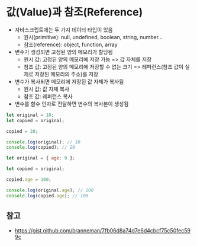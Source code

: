 # 값(Value)과 참조(Reference)

- 자바스크립트에는 두 가지 데이터 타입이 있음
  - 원시(primitive): null, undefined, boolean, string, number...
  - 참조(reference): object, function, array
- 변수가 생성되면 고정된 양의 메모리가 할당됨
  - 원시 값: 고정된 양의 메모리에 저장 가능 => 값 자체를 저장
  - 참조 값: 고정된 양의 메모리에 저장할 수 없는 크기 => 레퍼런스(참조 값이 실제로 저장된 메모리의 주소)를 저장
- 변수가 복사되면 메모리에 저장된 값 자체가 복사됨
  - 원시 값: 값 자체 복사
  - 참조 값: 레퍼런스 복사
- 변수를 함수 인자로 전달하면 변수의 복사본이 생성됨

```javascript
let original = 10;
let copied = original;

copied = 20;

console.log(original); // 10
console.log(copied); // 20
```

```javascript
let original = { age: 0 };

let copied = original;

copied.age = 100;

console.log(original.age); // 100
console.log(copied.age); // 100
```

## 참고

- https://gist.github.com/branneman/7fb06d8a74d7e6d4cbcf75c50fec599c
